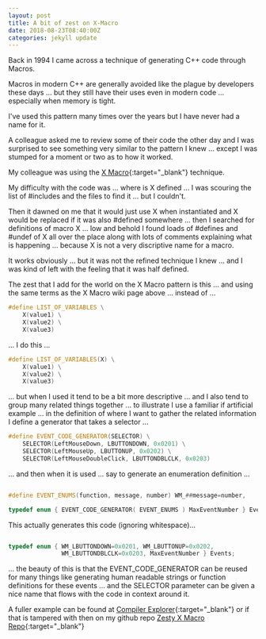 ```yaml
---
layout: post
title: A bit of zest on X-Macro
date: 2018-08-23T08:40:00Z
categories: jekyll update
---
```


Back in 1994 I came across a technique of generating C++ code through Macros. 

Macros in modern C++ are generally avoided like the plague by developers these days ... but they still have their uses even in modern code ... especially when memory is tight. 

I've used this pattern many times over the years but I have never had a name for it.

A colleague asked me to review some of their code the other day and I was surprised to see something very similar to the pattern I knew ... except I was stumped for a moment or two as to how it worked.

My colleague was using the [X Macro](https://en.wikipedia.org/wiki/X_Macro){:target="_blank"} technique.

My difficulty with the code was ... where is X defined ... I was scouring the list of #includes and the files to find it ... but I couldn't.

Then it dawned on me that it would just use X when instantiated and X would be replaced if it was also #defined somewhere ... then I searched for definitions of macro X ... low and behold I found loads of #defines and #undef of X all over the place along with lots of comments explaining what is happening ... because X is not a very discriptive name for a macro.

It works obviously ... but it was not the refined technique I knew ... and I was kind of left with the feeling that it was half defined.

The zest that I add for the world on the X Macro pattern is this ... and using the same terms as the X Macro wiki page above ... instead of ...

```cpp
#define LIST_OF_VARIABLES \
    X(value1) \
    X(value2) \
    X(value3)
```

... I do this ...

```cpp
#define LIST_OF_VARIABLES(X) \
    X(value1) \
    X(value2) \
    X(value3)
```

... but when I used it tend to be a bit more descriptive ... and I also tend to group many related things together ... to illustrate I use a familiar if artificial example ... in the definition of where I want to gather the related information I define a generator that takes a selector ...

```cpp
#define EVENT_CODE_GENERATOR(SELECTOR) \
    SELECTOR(LeftMouseDown, LBUTTONDOWN, 0x0201) \
    SELECTOR(LeftMouseUp, LBUTTONUP, 0x0202) \
    SELECTOR(LeftMouseDoubleClick, LBUTTONDBLCLK, 0x0203)
```

... and then when it is used ... say to generate an enumeration definition ...

```cpp

#define EVENT_ENUMS(function, message, number) WM_##message=number, 

typedef enum { EVENT_CODE_GENERATOR( EVENT_ENUMS ) MaxEventNumber } Events;

```

This actually generates this code (ignoring whitespace)...

```cpp

typedef enum { WM_LBUTTONDOWN=0x0201, WM_LBUTTONUP=0x0202,
               WM_LBUTTONDBLCLK=0x0203, MaxEventNumber } Events;

```

... the beauty of this is that the EVENT_CODE_GENERATOR can be reused for many things like generating human readable strings or function definitions for these events ... and the SELECTOR parameter can be given a nice name that flows with the code in context around it.

A fuller example can be found at [Compiler Explorer](https://godbolt.org/z/QAl4Kv){:target="_blank"} or if that is tampered with then on my github repo [Zesty X Macro Repo](https://github.com/softwarebear/zestyxmacro.git){:target="_blank"}